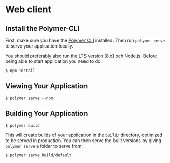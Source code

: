 # Web client

## Install the Polymer-CLI

First, make sure you have the [Polymer CLI](https://www.npmjs.com/package/polymer-cli) installed. Then run `polymer serve` to serve your application locally.

You should preferably also run the LTS version (8.x) och Node.js. Before being able to start application you need to do:
```
$ npm install
```

## Viewing Your Application

```
$ polymer serve --npm
```

## Building Your Application

```
$ polymer build
```

This will create builds of your application in the `build/` directory, optimized to be served in production. You can then serve the built versions by giving `polymer serve` a folder to serve from:

```
$ polymer serve build/default
```
